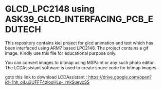 # GLCD_LPC2148 using ASK39_GLCD_INTERFACING_PCB_EDUTECH
This repository contains kiel project for glcd animation and text which has been interfaced using ARM7 based LPC2148.
The project contains a gif image.
Kindly use this file for educational purpose only.

You can convert images to bitmap using MSPaint or any such photo editor. The LCDAssistant software is used to create souce code for bitmap images.

goto this link to download LCDAssistant : https://drive.google.com/open?id=1hh_oiLu3UFFF4ziooHLs-_rnkSueyxSS
